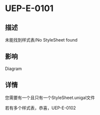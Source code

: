 # UEP-E-0101

## 描述

未能找到样式表/No StyleSheet found

## 影响

Diagram

## 详情

您需要有一个且只有一个StyleSheet.unigal文件

若有多个样式表，恭喜，UEP-E-0102